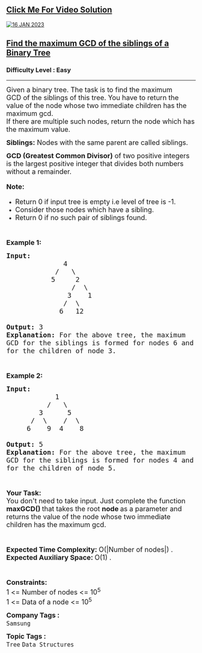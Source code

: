 <h2><a href="https://youtu.be/9muPCGLD2WQ">Click Me For Video Solution</a></h2>

<a href="https://youtu.be/9muPCGLD2WQ">![16 JAN 2023](https://user-images.githubusercontent.com/91456523/212829368-c36070fa-5c17-4301-999a-c5f858a0ceaa.png)</a>

<h2><a href="https://practice.geeksforgeeks.org/problems/6eb51dc638ee1b936f38d1ab4b2f7062d4425463/1">Find the maximum GCD of the siblings of a Binary Tree</a></h2><h3>Difficulty Level : Easy</h3><hr><div class="problems_problem_content__Xm_eO"><p><span style="font-size:18px">Given a binary tree. The task is to find the maximum GCD&nbsp;of the siblings of this tree. You have to return the value of the node whose two immediate children has the maximum gcd.<br>
If there are multiple such nodes, return&nbsp;the node which has the maximum value.</span></p>

<p><span style="font-size:18px"><strong>Siblings:</strong>&nbsp;Nodes with the same parent are called siblings.</span></p>

<p><span style="font-size:18px"><strong>GCD (Greatest Common Divisor)</strong>&nbsp;of two positive integers is the largest positive integer that divides both numbers without a remainder.</span></p>

<h4><span style="font-size:18px"><strong>Note:</strong></span></h4>

<ul>
	<li><span style="font-size:18px">Return 0&nbsp;if input tree is empty i.e level of tree is -1.</span></li>
	<li><span style="font-size:18px">Consider those nodes which have a&nbsp;sibling.</span></li>
	<li><span style="font-size:18px">Return 0&nbsp;if no such pair of siblings found.</span></li>
</ul>

<p>&nbsp;</p>

<p><span style="font-size:18px"><strong>Example 1:</strong></span></p>

<pre><span style="font-size:18px"><strong>Input:</strong>
              4
            /   \
           5     2
                /  \
               3    1
              /  \
             6   12

<strong>Output:</strong> 3
<strong>Explanation:</strong> For the above tree, the maximum
GCD for the siblings is formed for nodes 6 and 12
for the children of node 3.</span></pre>

<p>&nbsp;</p>

<p><span style="font-size:18px"><strong>Example 2:</strong></span></p>

<pre><span style="font-size:18px"><strong>Input: </strong>
            1
          /   \
        3      5
      /  \    /  \
     6    9  4    8

<strong>Output:</strong> 5
<strong>Explanation:</strong> For the above tree, the maximum
GCD for the siblings is formed for nodes 4 and 8
for the children of node 5.</span></pre>

<p>&nbsp;</p>

<p><span style="font-size:18px"><strong>Your Task:</strong><br>
You don't need to take input. Just complete the function<strong> maxGCD() </strong>that takes the root <strong>node </strong>as a parameter and returns the value of the node whose two immediate children has the maximum gcd.</span></p>

<p>&nbsp;</p>

<p><span style="font-size:18px"><strong>Expected Time Complexity:&nbsp;</strong>O(|Number of nodes|) .<br>
<strong>Expected Auxiliary Space:&nbsp;</strong>O(1) .</span></p>

<p>&nbsp;</p>

<p><span style="font-size:18px"><strong>Constraints:</strong><br>
1 &lt;= Number of nodes &lt;= 10<sup>5</sup><br>
1 &lt;= Data of a node &lt;= 10<sup>5</sup></span></p>
</div><p><span style=font-size:18px><strong>Company Tags : </strong><br><code>Samsung</code>&nbsp;<br><p><span style=font-size:18px><strong>Topic Tags : </strong><br><code>Tree</code>&nbsp;<code>Data Structures</code>&nbsp;
